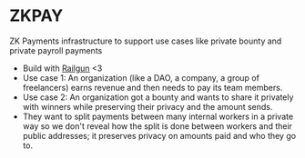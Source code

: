 # ZKPAY

ZK Payments infrastructure to support use cases like private bounty and private payroll payments

- Build with [Railgun](https://railgun.org) <3
- Use case 1: An organization (like a DAO, a company, a group of freelancers) earns revenue and then needs to pay its team members.
- Use case 2: An organization got a bounty and wants to share it privately with winners while preserving their privacy and the amount sends.
- They want to split payments between many internal workers in a private way so we don't reveal how the split is done between workers and their public addresses; it preserves privacy on amounts paid and who they go to.